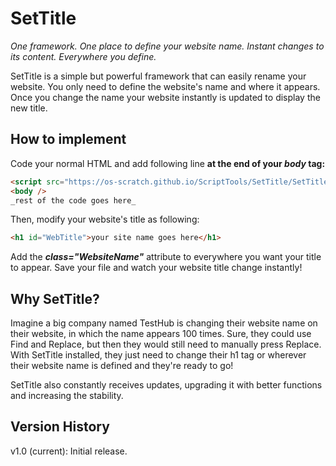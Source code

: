 # SetTitle
_One framework. One place to define your website name. Instant changes to its content. Everywhere you define._

SetTitle is a simple but powerful framework that can easily rename your website. You only need to define the website's name and where it appears. Once you change the name your website instantly is updated to display the new title.

## How to implement
Code your normal HTML and add following line **at the end of your _body_ tag:**
```HTML
<script src="https://os-scratch.github.io/ScriptTools/SetTitle/SetTitle.js"></script>
<body />
_rest of the code goes here_
```
Then, modify your website's title as following:
```HTML
<h1 id="WebTitle">your site name goes here</h1>
````
Add the **_class="WebsiteName"_** attribute to everywhere you want your title to appear. Save your file and watch your website title change instantly!

## Why SetTitle?
Imagine a big company named TestHub is changing their website name on their website, in which the name appears 100 times. Sure, they could use Find and Replace, but then they would still need to manually press Replace. With SetTitle installed, they just need to change their h1 tag or wherever their website name is defined and they're ready to go!

SetTitle also constantly receives updates, upgrading it with better functions and increasing the stability.

## Version History
v1.0 (current): Initial release.
